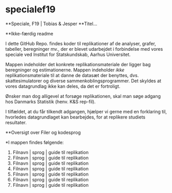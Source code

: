 # specialef19
**Speciale, F19 | Tobias & Jesper
**Titel...
  
**Ikke-færdig readme
  
I dette GitHub Repo. findes koder til replikationer af de analyser, grafer, tabeller, beregninger mv., der
er blevet udarbejdet i forbindelse med vores speciale ved Institut for Statskundskab, Aarhus Universitet.

Mappen indeholder det konkrete replikationsmateriale der ligger bag beregninger og estimationerne.
Mappen indeholder *ikke* replikationsmateriale til at danne de datasæt der benyttes, dvs. skattesimulatorer og diverse sammenkoblingsprogrammer. Det skyldes at vores datagrundlag ikke kan deles, da det er fortroligt.
  
Ønsker man dog alligevel at forsøge replikationen, skal man søge adgang hos Danmarks Statistik (henv. K&S rep-fil).
  
I tilfældet, at du får tilkendt adgangen, hjælper vi gerne med en forklaring til, hvorledes datagrundlaget kan bearbejdes, for at replikere studiets resultater.
  
  
**Oversigt over Filer og kodesprog

*I mappen findes følgende:

1. Filnavn | sprog | guide til replikation
2. Filnavn | sprog | guide til replikation
3. Filnavn | sprog | guide til replikation
4. Filnavn | sprog | guide til replikation
5. Filnavn | sprog | guide til replikation
6. Filnavn | sprog | guide til replikation
7. Filnavn | sprog | guide til replikation
